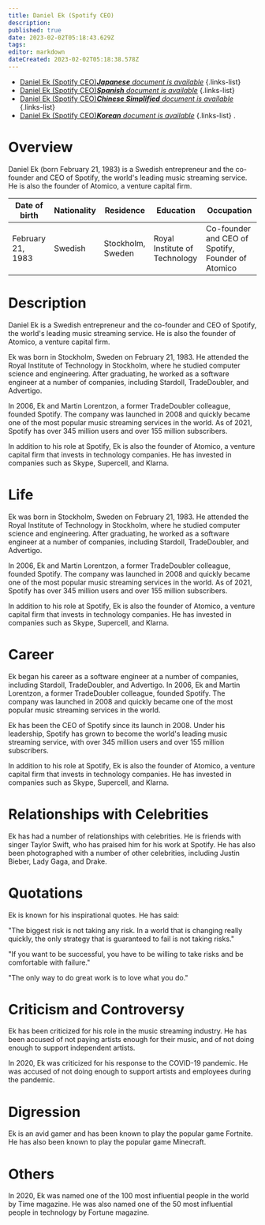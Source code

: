 ```yaml
---
title: Daniel Ek (Spotify CEO)
description: 
published: true
date: 2023-02-02T05:18:43.629Z
tags: 
editor: markdown
dateCreated: 2023-02-02T05:18:38.578Z
---
```


- [Daniel Ek (Spotify CEO)***Japanese** document is available*](/ja/Knowledge-base/Dictionary/Person/daniel-ek-spotify-ceo)
{.links-list}
- [Daniel Ek (Spotify CEO)***Spanish** document is available*](/es/Knowledge-base/Dictionary/Person/daniel-ek-spotify-ceo)
{.links-list}
- [Daniel Ek (Spotify CEO)***Chinese Simplified** document is available*](/zh/Knowledge-base/Dictionary/Person/daniel-ek-spotify-ceo)
{.links-list}
- [Daniel Ek (Spotify CEO)***Korean** document is available*](/ko/Knowledge-base/Dictionary/Person/daniel-ek-spotify-ceo)
{.links-list}
.

# Overview

Daniel Ek (born February 21, 1983) is a Swedish entrepreneur and the co-founder and CEO of Spotify, the world's leading music streaming service. He is also the founder of Atomico, a venture capital firm.

| Date of birth | Nationality | Residence | Education | Occupation |
| ------------- | ------------- | ------------- | ------------- | ------------- |
| February 21, 1983 | Swedish | Stockholm, Sweden | Royal Institute of Technology | Co-founder and CEO of Spotify, Founder of Atomico |

# Description

Daniel Ek is a Swedish entrepreneur and the co-founder and CEO of Spotify, the world's leading music streaming service. He is also the founder of Atomico, a venture capital firm.

Ek was born in Stockholm, Sweden on February 21, 1983. He attended the Royal Institute of Technology in Stockholm, where he studied computer science and engineering. After graduating, he worked as a software engineer at a number of companies, including Stardoll, TradeDoubler, and Advertigo.

In 2006, Ek and Martin Lorentzon, a former TradeDoubler colleague, founded Spotify. The company was launched in 2008 and quickly became one of the most popular music streaming services in the world. As of 2021, Spotify has over 345 million users and over 155 million subscribers.

In addition to his role at Spotify, Ek is also the founder of Atomico, a venture capital firm that invests in technology companies. He has invested in companies such as Skype, Supercell, and Klarna.

# Life

Ek was born in Stockholm, Sweden on February 21, 1983. He attended the Royal Institute of Technology in Stockholm, where he studied computer science and engineering. After graduating, he worked as a software engineer at a number of companies, including Stardoll, TradeDoubler, and Advertigo.

In 2006, Ek and Martin Lorentzon, a former TradeDoubler colleague, founded Spotify. The company was launched in 2008 and quickly became one of the most popular music streaming services in the world. As of 2021, Spotify has over 345 million users and over 155 million subscribers.

In addition to his role at Spotify, Ek is also the founder of Atomico, a venture capital firm that invests in technology companies. He has invested in companies such as Skype, Supercell, and Klarna.

# Career

Ek began his career as a software engineer at a number of companies, including Stardoll, TradeDoubler, and Advertigo. In 2006, Ek and Martin Lorentzon, a former TradeDoubler colleague, founded Spotify. The company was launched in 2008 and quickly became one of the most popular music streaming services in the world.

Ek has been the CEO of Spotify since its launch in 2008. Under his leadership, Spotify has grown to become the world's leading music streaming service, with over 345 million users and over 155 million subscribers.

In addition to his role at Spotify, Ek is also the founder of Atomico, a venture capital firm that invests in technology companies. He has invested in companies such as Skype, Supercell, and Klarna.

# Relationships with Celebrities

Ek has had a number of relationships with celebrities. He is friends with singer Taylor Swift, who has praised him for his work at Spotify. He has also been photographed with a number of other celebrities, including Justin Bieber, Lady Gaga, and Drake.

# Quotations

Ek is known for his inspirational quotes. He has said:

"The biggest risk is not taking any risk. In a world that is changing really quickly, the only strategy that is guaranteed to fail is not taking risks."

"If you want to be successful, you have to be willing to take risks and be comfortable with failure."

"The only way to do great work is to love what you do."

# Criticism and Controversy

Ek has been criticized for his role in the music streaming industry. He has been accused of not paying artists enough for their music, and of not doing enough to support independent artists.

In 2020, Ek was criticized for his response to the COVID-19 pandemic. He was accused of not doing enough to support artists and employees during the pandemic.

# Digression

Ek is an avid gamer and has been known to play the popular game Fortnite. He has also been known to play the popular game Minecraft.

# Others

In 2020, Ek was named one of the 100 most influential people in the world by Time magazine. He was also named one of the 50 most influential people in technology by Fortune magazine.